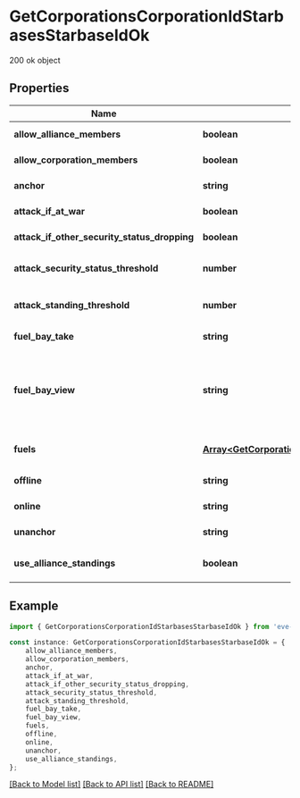 # GetCorporationsCorporationIdStarbasesStarbaseIdOk

200 ok object

## Properties

Name | Type | Description | Notes
------------ | ------------- | ------------- | -------------
**allow_alliance_members** | **boolean** | allow_alliance_members boolean | [default to undefined]
**allow_corporation_members** | **boolean** | allow_corporation_members boolean | [default to undefined]
**anchor** | **string** | Who can anchor starbase (POS) and its structures | [default to undefined]
**attack_if_at_war** | **boolean** | attack_if_at_war boolean | [default to undefined]
**attack_if_other_security_status_dropping** | **boolean** | attack_if_other_security_status_dropping boolean | [default to undefined]
**attack_security_status_threshold** | **number** | Starbase (POS) will attack if target\&#39;s security standing is lower than this value | [optional] [default to undefined]
**attack_standing_threshold** | **number** | Starbase (POS) will attack if target\&#39;s standing is lower than this value | [optional] [default to undefined]
**fuel_bay_take** | **string** | Who can take fuel blocks out of the starbase (POS)\&#39;s fuel bay | [default to undefined]
**fuel_bay_view** | **string** | Who can view the starbase (POS)\&#39;s fule bay. Characters either need to have required role or belong to the starbase (POS) owner\&#39;s corporation or alliance, as described by the enum, all other access settings follows the same scheme | [default to undefined]
**fuels** | [**Array&lt;GetCorporationsCorporationIdStarbasesStarbaseIdFuel&gt;**](GetCorporationsCorporationIdStarbasesStarbaseIdFuel.md) | Fuel blocks and other things that will be consumed when operating a starbase (POS) | [optional] [default to undefined]
**offline** | **string** | Who can offline starbase (POS) and its structures | [default to undefined]
**online** | **string** | Who can online starbase (POS) and its structures | [default to undefined]
**unanchor** | **string** | Who can unanchor starbase (POS) and its structures | [default to undefined]
**use_alliance_standings** | **boolean** | True if the starbase (POS) is using alliance standings, otherwise using corporation\&#39;s | [default to undefined]

## Example

```typescript
import { GetCorporationsCorporationIdStarbasesStarbaseIdOk } from 'eve-esi-client-ts';

const instance: GetCorporationsCorporationIdStarbasesStarbaseIdOk = {
    allow_alliance_members,
    allow_corporation_members,
    anchor,
    attack_if_at_war,
    attack_if_other_security_status_dropping,
    attack_security_status_threshold,
    attack_standing_threshold,
    fuel_bay_take,
    fuel_bay_view,
    fuels,
    offline,
    online,
    unanchor,
    use_alliance_standings,
};
```

[[Back to Model list]](../README.md#documentation-for-models) [[Back to API list]](../README.md#documentation-for-api-endpoints) [[Back to README]](../README.md)
